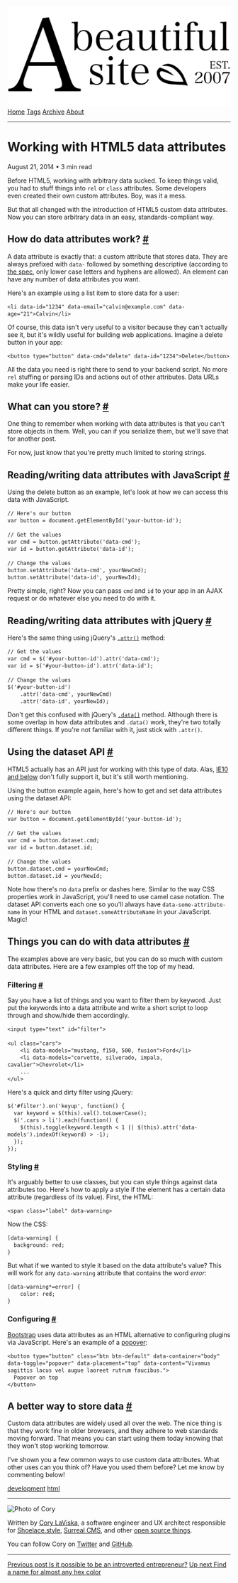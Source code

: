 <a href="../../index.html" class="header-link"><img src="../../images/logos/wordmark.svg" alt="A Beautiful Site" class="wordmark" /></a> <a href="../../index.html" class="nav-item">Home</a> <a href="../../tags/index.html" class="nav-item">Tags</a> <a href="../index.html" class="nav-item">Archive</a> <a href="../../about/index.html" class="nav-item">About</a>

---

# Working with HTML5 data attributes

August 21, 2014 • 3 min read

Before HTML5, working with arbitrary data sucked. To keep things valid, you had to stuff things into `rel` or `class` attributes. Some developers even created their own custom attributes. Boy, was it a mess.

But that all changed with the introduction of HTML5 custom data attributes. Now you can store arbitrary data in an easy, standards-compliant way.

## How do data attributes work? <a href="#how-do-data-attributes-work%3F" class="direct-link">#</a>

A data attribute is exactly that: a custom attribute that stores data. They are always prefixed with `data-` followed by something descriptive (according to [the spec](http://www.w3.org/html/wg/drafts/html/master/dom.html#custom-data-attribute), only lower case letters and hyphens are allowed). An element can have any number of data attributes you want.

Here's an example using a list item to store data for a user:

    <li data-id="1234" data-email="calvin@example.com" data-age="21">Calvin</li>

Of course, this data isn't very useful to a visitor because they can't actually see it, but it's wildly useful for building web applications. Imagine a delete button in your app:

    <button type="button" data-cmd="delete" data-id="1234">Delete</button>

All the data you need is right there to send to your backend script. No more `rel` stuffing or parsing IDs and actions out of other attributes. Data URLs make your life easier.

## What can you store? <a href="#what-can-you-store%3F" class="direct-link">#</a>

One thing to remember when working with data attributes is that you can't store objects in them. Well, you can if you serialize them, but we'll save that for another post.

For now, just know that you're pretty much limited to storing strings.

## Reading/writing data attributes with JavaScript <a href="#reading%2Fwriting-data-attributes-with-javascript" class="direct-link">#</a>

Using the delete button as an example, let's look at how we can access this data with JavaScript.

    // Here's our button
    var button = document.getElementById('your-button-id');

    // Get the values
    var cmd = button.getAttribute('data-cmd');
    var id = button.getAttribute('data-id');

    // Change the values
    button.setAttribute('data-cmd', yourNewCmd);
    button.setAttribute('data-id', yourNewId);

Pretty simple, right? Now you can pass `cmd` and `id` to your app in an AJAX request or do whatever else you need to do with it.

## Reading/writing data attributes with jQuery <a href="#reading%2Fwriting-data-attributes-with-jquery" class="direct-link">#</a>

Here's the same thing using jQuery's [`.attr()`](http://api.jquery.com/attr/) method:

    // Get the values
    var cmd = $('#your-button-id').attr('data-cmd');
    var id = $('#your-button-id').attr('data-id');

    // Change the values
    $('#your-button-id')
        .attr('data-cmd', yourNewCmd)
        .attr('data-id', yourNewId);

Don't get this confused with jQuery's [`.data()`](http://api.jquery.com/data/) method. Although there is some overlap in how data attributes and `.data()` work, they're two totally different things. If you're not familiar with it, just stick with `.attr()`.

## Using the dataset API <a href="#using-the-dataset-api" class="direct-link">#</a>

HTML5 actually has an API just for working with this type of data. Alas, [IE10 and below](http://caniuse.com/#feat=dataset) don't fully support it, but it's still worth mentioning.

Using the button example again, here's how to get and set data attributes using the dataset API:

    // Here's our button
    var button = document.getElementById('your-button-id');

    // Get the values
    var cmd = button.dataset.cmd;
    var id = button.dataset.id;

    // Change the values
    button.dataset.cmd = yourNewCmd;
    button.dataset.id = yourNewId;

Note how there's no `data` prefix or dashes here. Similar to the way CSS properties work in JavaScript, you'll need to use camel case notation. The dataset API converts each one so you'll always have `data-some-attribute-name` in your HTML and `dataset.someAttributeName` in your JavaScript. Magic!

## Things you can do with data attributes <a href="#things-you-can-do-with-data-attributes" class="direct-link">#</a>

The examples above are very basic, but you can do so much with custom data attributes. Here are a few examples off the top of my head.

### Filtering <a href="#filtering" class="direct-link">#</a>

Say you have a list of things and you want to filter them by keyword. Just put the keywords into a data attribute and write a short script to loop through and show/hide them accordingly.

    <input type="text" id="filter">

    <ul class="cars">
        <li data-models="mustang, f150, 500, fusion">Ford</li>
        <li data-models="corvette, silverado, impala, cavalier">Chevrolet</li>
        ...
    </ul>

Here's a quick and dirty filter using jQuery:

    $('#filter').on('keyup', function() {
      var keyword = $(this).val().toLowerCase();
      $('.cars > li').each(function() {
        $(this).toggle(keyword.length < 1 || $(this).attr('data-models').indexOf(keyword) > -1);
      });
    });

### Styling <a href="#styling" class="direct-link">#</a>

It's arguably better to use classes, but you can style things against data attributes too. Here's how to apply a style if the element has a certain data attribute (regardless of its value). First, the HTML:

    <span class="label" data-warning>

Now the CSS:

    [data-warning] {
      background: red;
    }

But what if we wanted to style it based on the data attribute's value? This will work for any `data-warning` attribute that contains the word *error*:

    [data-warning*=error] {
        color: red;
    }

### Configuring <a href="#configuring" class="direct-link">#</a>

[Bootstrap](http://getbootstrap.com/) uses data attributes as an HTML alternative to configuring plugins via JavaScript. Here's an example of a [popover](http://getbootstrap.com/javascript/#popovers):

    <button type="button" class="btn btn-default" data-container="body" data-toggle="popover" data-placement="top" data-content="Vivamus sagittis lacus vel augue laoreet rutrum faucibus.">
      Popover on top
    </button>

## A better way to store data <a href="#a-better-way-to-store-data" class="direct-link">#</a>

Custom data attributes are widely used all over the web. The nice thing is that they work fine in older browsers, and they adhere to web standards moving forward. That means you can start using them today knowing that they won't stop working tomorrow.

I've shown you a few common ways to use custom data attributes. What other uses can you think of? Have you used them before? Let me know by commenting below!

<a href="../../tags/development/index.html" class="post-tag">development</a> <a href="../../tags/html/index.html" class="post-tag">html</a>

---

<img src="http://0.gravatar.com/avatar/bf1b3b95fd5b096a3592247c29667b33?s=512" alt="Photo of Cory" class="avatar avatar-small" />

Written by [Cory LaViska](../../index-4.html), a software engineer and UX architect responsible for [Shoelace.style](https://shoelace.style/), [Surreal CMS](https://www.surrealcms.com/), and other [open source things](https://github.com/claviska).

You can follow Cory on [Twitter](https://twitter.com/bgooonz) and [GitHub](https://github.com/claviska).

---

<a href="../is-it-possible-to-be-an-introverted-entrepreneur/index.html" class="post-nav-previous"><span class="small">Previous post</span> Is it possible to be an introverted entrepreneur?</a> <a href="../find-a-name-for-almost-any-hex-color/index.html" class="post-nav-next"><span class="small">Up next</span> Find a name for almost any hex color</a>
